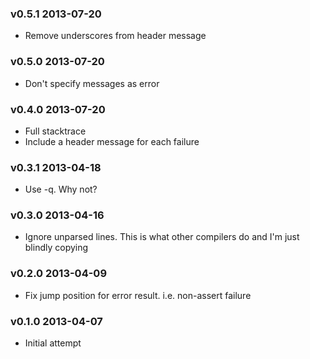 ### v0.5.1 2013-07-20

* Remove underscores from header message

### v0.5.0 2013-07-20

* Don't specify messages as error

### v0.4.0 2013-07-20

* Full stacktrace
* Include a header message for each failure

### v0.3.1 2013-04-18

* Use -q. Why not?

### v0.3.0 2013-04-16

* Ignore unparsed lines. 
  This is what other compilers do and I'm just blindly copying

### v0.2.0 2013-04-09

* Fix jump position for error result. i.e. non-assert failure

### v0.1.0 2013-04-07

* Initial attempt
